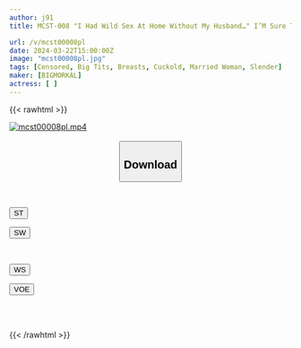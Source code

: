 ```yaml
---
author: j91
title: MCST-008 "I Had Wild Sex At Home Without My Husband…" I’M Sure There’S One In Your Neighborhood! Frustrated Married Woman [But Super Erotic]

url: /v/mcst00008pl
date: 2024-03-22T15:00:00Z
image: "mcst00008pl.jpg"
tags: [Censored, Big Tits, Breasts, Cuckold, Married Woman, Slender]
maker: [BIGMORKAL]
actress: [ ]
---
```



{{< rawhtml >}}

<div class="video" data-videoid="3k013YbQApUdog3">
    <a href="javascript:;">
        <img src="/v/mcst00008pl/mcst00008pl.jpg" width="WIDTH" height="HEIGHT" alt="mcst00008pl.mp4" loading="lazy">
    </a>
</div>

<script type="text/javascript" src="https://j91.asia/asset/on-demand-st.js"></script>

<br>
  <link rel="stylesheet" href="https://j91.asia/asset/bs5.css">
  
  <center>
  <button class="btn btn-primary" type="button" data-bs-toggle="collapse" data-bs-target=".multi-collapse" aria-expanded="false" aria-controls="multiCollapseExample1 multiCollapseExample2"><h2>Download</h2></button></center>
</p>
<div class="row">
  <div class="col">
    <div class="collapse multi-collapse" id="multiCollapseExample1">
      <div class="card card-body">
	      	      <br>
<div class="buttons">  
<p><a href="https://streamtape.to/v/3k013YbQApUdog3" target="_blank"><button class="btn-hover color-3"><i class="fa fa-download"></i> ST</button></a></p>
<p><a href="https://asnwish.com/04o0bh3izcxl" target="_blank"><button class="btn-hover color-2"><i class="fa fa-download"></i> SW</button></a></p></div>
    </div>
  </div>
</div>
  <div class="col">
    <div class="collapse multi-collapse" id="multiCollapseExample2">
      <div class="card card-body">
	      <br>
<div class="buttons">
<p><a href="https://wolfstream.tv/icbywhgrlo7j"><button class="btn-hover color-9"><i class="fa fa-download"></i> WS</button></a></p>
<p><a href="https://voe.sx/jihwngi5g3rf"><button class="btn-hover color-8"><i class="fa fa-download"></i> VOE</button></a></p></div>
<br><br>
      </div>
    </div>
  </div>
</div>

{{< /rawhtml >}}